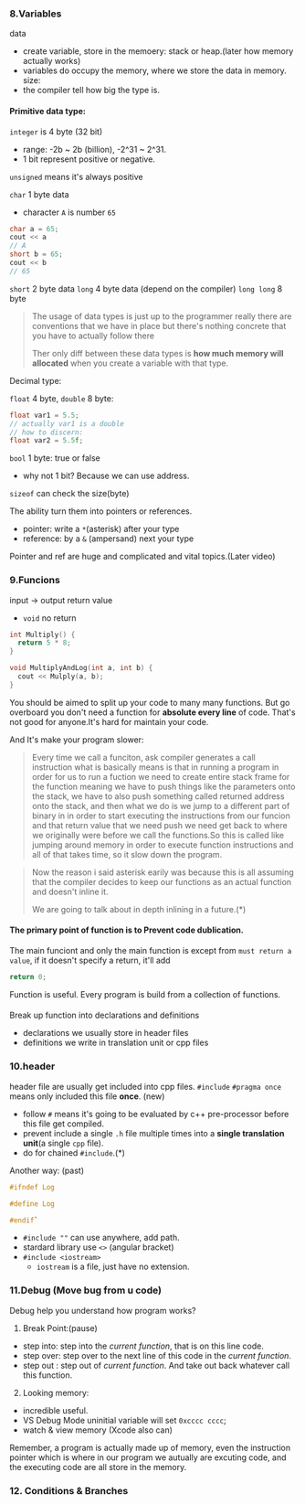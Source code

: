 ### 8.Variables
data
- create variable, store in the memoery: stack or heap.(later how memory actually works)
- variables do occupy the memory, where we store the data in memory.
size:
- the compiler tell how big the type is.

#### Primitive data type:

`integer` is 4 byte (32 bit)
- range: -2b ~ 2b (billion), -2^31 ~ 2^31.
- 1 bit represent positive or negative.

`unsigned` means it's always positive

`char` 1 byte data
- character `A` is number `65`
```cpp
char a = 65;
cout << a
// A
short b = 65;
cout << b
// 65
```
`short` 2 byte data
`long` 4 byte data (depend on the compiler)
`long long` 8 byte

> The usage of data types is just up to the programmer really there are conventions that we have in place but there's nothing concrete that you have to actually follow there
> 
> Ther only diff between these data types is **how much memory will allocated** when you create a variable with that type.

Decimal type:

`float` 4 byte, `double` 8 byte:
```cpp
float var1 = 5.5;
// actually var1 is a double
// how to discern:
float var2 = 5.5f;
```

`bool` 1 byte: true or false
- why not 1 bit? Because we can use address.

`sizeof` can check the size(byte)

The ability turn them into pointers or references.
- pointer: write a `*`(asterisk) after your type
- reference: by a `&` (ampersand) next your type

Pointer and ref are huge and complicated and vital topics.(Later video)

### 9.Funcions
input -> output
return value
- `void` no return

```cpp
int Multiply() {
  return 5 * 8;
}

void MultiplyAndLog(int a, int b) {
  cout << Mulply(a, b); 
}
```

You should be aimed to split up your code to many many functions.
But go overboard you don't need a function for **absolute every line** of code.
That's not good for anyone.It's hard for maintain your code.

And It's make your program slower:
> Every time we call a funciton, ask compiler generates a call instruction what is basically means is that in running a program in order for us to run a fuction we need to create entire stack frame for the function meaning we have to push things like the parameters onto the stack, we have to also push something called returned address onto the stack, and then what we do is we jump to a different part of binary in in order to start executing the instructions from our funcion and that return value that we need push we need get back to where we originally were before we call the functions.So this is called like jumping around memory in order to execute function instructions and all of that takes time, so it slow down the program.

> Now the reason i said asterisk earily was because this is all assuming that the compiler decides to keep our functions as an actual function and doesn't inline it.
>
> We are going to talk about in depth inlining in a future.(*)

####  The primary point of function is to Prevent code dublication.

The main funciont and only the main function is except from `must return a value`, if it doesn't specify a return, it'll add 
```cpp
return 0;
```

Function is useful. Every program is build from a collection of functions.

####
Break up function into declarations and definitions
- declarations we usually store in header files
- definitions we write in translation unit or cpp files

### 10.header
header file are usually get included into cpp files.
`#include`
`#pragma once` means only included this file **once**. (new)
- follow `#` means it's going to be evaluated by c++ pre-processor before this file get compiled.
- prevent include a single `.h` file multiple times into a **single translation unit**(a single `cpp` file).
- do for chained `#include`.(*)

Another way: (past)
```cpp
#ifndef Log

#define Log

#endif`
```
- `#include ""` can use anywhere, add path.
- stardard library use `<>` (angular bracket)
- `#include <iostream>`
  - `iostream` is a file, just have no extension.

### 11.Debug (Move bug from u code)
Debug help you understand how program works?
1. Break Point:(pause)
- step into: step into the *current function*, that is on this line code.
- step over: step over to the next line of this code in the *current function*.
- step out : step out of *current function*. And take out back whatever call this function.

2. Looking memory:
- incredible useful.
- VS Debug Mode uninitial variable will set `0xcccc cccc`;
- watch & view memory (Xcode also can)

Remember, a program is actually made up of memory, 
even the instruction pointer which is where in our program we autually are excuting code, 
and the executing code are all store in the memory.

### 12. Conditions & Branches